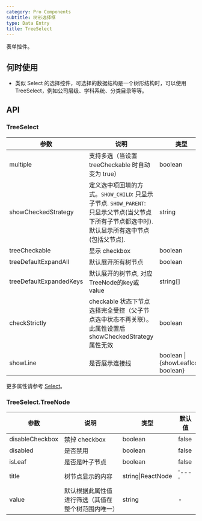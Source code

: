 ```yaml
---
category: Pro Components
subtitle: 树形选择框
type: Data Entry
title: TreeSelect
---
```


表单控件。

## 何时使用

- 类似 Select 的选择控件，可选择的数据结构是一个树形结构时，可以使用 TreeSelect，例如公司层级、学科系统、分类目录等等。

## API

### TreeSelect

| 参数 | 说明 | 类型 | 默认值 |
| --- | --- | --- | --- |
| multiple | 支持多选（当设置 treeCheckable 时自动变为 true）|	boolean |	false
| showCheckedStrategy | 定义选中项回填的方式。`SHOW_CHILD`: 只显示子节点. `SHOW_PARENT`: 只显示父节点(当父节点下所有子节点都选中时). 默认显示所有选中节点(包括父节点). | string | SHOW_ALL |
| treeCheckable | 显示 checkbox | boolean | false |
| treeDefaultExpandAll | 默认展开所有树节点 | boolean | false |
| treeDefaultExpandedKeys | 默认展开的树节点, 对应TreeNode的key或value | string\[] | - |
| checkStrictly | checkable 状态下节点选择完全受控（父子节点选中状态不再关联）。此属性设置后 showCheckedStrategy 属性无效 | boolean |  |
| showLine | 是否展示连接线 | boolean \| {showLeafIcon: boolean} | false |

更多属性请参考 [Select](/components-pro/select/#Select)。

### TreeSelect.TreeNode

| 参数  | 说明       | 类型   | 默认值 |
| ----- | ---------- | ------ | ------ |
| disableCheckbox | 禁掉 checkbox | boolean | false |
| disabled | 是否禁用 | boolean | false |
| isLeaf | 是否是叶子节点 | boolean | false |
| title | 树节点显示的内容 | string\|ReactNode | '---' |
| value | 默认根据此属性值进行筛选（其值在整个树范围内唯一） | string | - |

<style>
.code-box-demo .c7n-pro-tree-select-wrapper,
.code-box-demo .c7n-pro-btn-wrapper {
  margin-bottom: .1rem;
}
</style>
